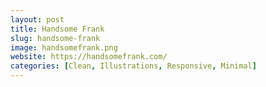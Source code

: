 ```yaml
---
layout: post
title: Handsome Frank
slug: handsome-frank
image: handsomefrank.png
website: https://handsomefrank.com/
categories: [Clean, Illustrations, Responsive, Minimal]
---
```

